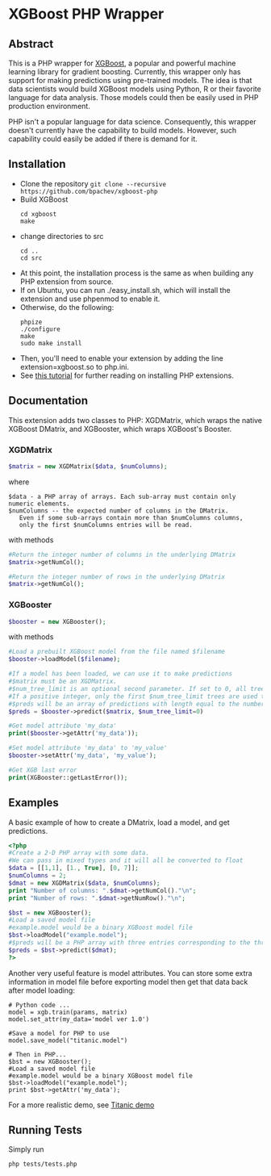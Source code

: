 XGBoost PHP Wrapper
===================

Abstract
--------
This is a PHP wrapper for [XGBoost](https://github.com/tqchen/xgboost), a popular and powerful machine learning library for gradient boosting. Currently, this wrapper only has support for making predictions using pre-trained models. The idea is that data scientists would build XGBoost models using Python, R or their favorite language for data analysis. Those models could then be easily used in PHP production environment.

PHP isn't a popular language for data science. Consequently, this wrapper doesn't currently have the capability to build models. However, such capability could easily be added if there is demand for it. 

Installation
------------
- Clone the repository ```git clone --recursive https://github.com/bpachev/xgboost-php```
- Build XGBoost
   ```
   cd xgboost
   make
   ```
- change directories to src
   ```
   cd ..
   cd src
   ```
- At this point, the installation process is the same as when building any PHP extension from source.
- If on Ubuntu, you can run ./easy_install.sh, which will install the extension and use phpenmod to enable it.
- Otherwise, do the following:
  ```
  phpize
  ./configure
  make
  sudo make install
  ```
- Then, you'll need to enable your extension by adding the line extension=xgboost.so to php.ini.
- See [this tutorial](https://www.sitepoint.com/install-php-extensions-source/) for further reading on installing PHP extensions.

Documentation
-------------
This extension adds two classes to PHP: XGDMatrix, which wraps the native XGBoost DMatrix, and XGBooster, which wraps XGBoost's Booster.

### XGDMatrix
```php
$matrix = new XGDMatrix($data, $numColumns);
```
where 
```
$data - a PHP array of arrays. Each sub-array must contain only numeric elements.
$numColumns -- the expected number of columns in the DMatrix.
   Even if some sub-arrays contain more than $numColumns columns,
   only the first $numColumns entries will be read.
```

with methods
```php
#Return the integer number of columns in the underlying DMatrix
$matrix->getNumCol();

#Return the integer number of rows in the underlying DMatrix
$matrix->getNumCol();
```

### XGBooster
```php
$booster = new XGBooster();
```
with methods
```php
#Load a prebuilt XGBoost model from the file named $filename
$booster->loadModel($filename);

#If a model has been loaded, we can use it to make predictions
#$matrix must be an XGDMatrix.
#$num_tree_limit is an optional second parameter. If set to 0, all trees are used.
#If a positive integer, only the first $num_tree_limit trees are used to make predictions.
#$preds will be an array of predictions with length equal to the number of rows in $matrix
$preds = $booster->predict($matrix, $num_tree_limit=0)

#Get model attribute 'my_data'
print($booster->getAttr('my_data'));

#Set model attribute 'my_data' to 'my_value'
$booster->setAttr('my_data', 'my_value');

#Get XGB last error
print(XGBooster::getLastError());
```

Examples
--------

A basic example of how to create a DMatrix, load a model, and get predictions.

```php
<?php
#Create a 2-D PHP array with some data.
#We can pass in mixed types and it will all be converted to float
$data = [[1,1], [1., True], [0, 7]];
$numColumns = 2;
$dmat = new XGDMatrix($data, $numColumns);
print "Number of columns: ".$dmat->getNumCol()."\n";
print "Number of rows: ".$dmat->getNumRow()."\n";

$bst = new XGBooster();
#Load a saved model file
#example.model would be a binary XGBoost model file
$bst->loadModel("example.model");
#$preds will be a PHP array with three entries corresponding to the three rows in $dmat
$preds = $bst->predict($dmat);
?>
```

Another very useful feature is model attributes. You can store some extra information in model file before exporting model then get that data back after model loading:

```
# Python code ...
model = xgb.train(params, matrix)
model.set_attr(my_data='model ver 1.0')

#Save a model for PHP to use
model.save_model("titanic.model")
```

```
# Then in PHP...
$bst = new XGBooster();
#Load a saved model file
#example.model would be a binary XGBoost model file
$bst->loadModel("example.model");
print $bst->getAttr('my_data');
```

For a more realistic demo, see 
[Titanic demo](https://github.com/bpachev/xgboost-php/blob/master/demo/titanic_demo.php)

Running Tests
-------------
Simply run 
```
php tests/tests.php
```
